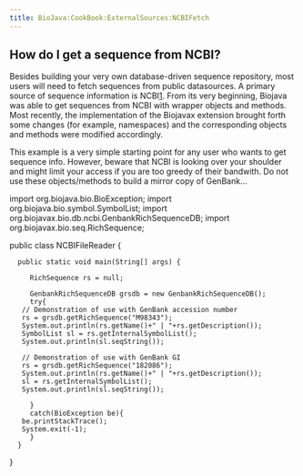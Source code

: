 ```yaml
---
title: BioJava:CookBook:ExternalSources:NCBIFetch
---
```


How do I get a sequence from NCBI?
----------------------------------

Besides building your very own database-driven sequence repository, most
users will need to fetch sequences from public datasources. A primary
source of sequence information is NCBI[1](http://www.ncbi.nlm.nih.gov).
From its very beginning, Biojava was able to get sequences from NCBI
with wrapper objects and methods. Most recently, the implementation of
the Biojavax extension brought forth some changes (for example,
namespaces) and the corresponding objects and methods were modified
accordingly.

This example is a very simple starting point for any user who wants to
get sequence info. However, beware that NCBI is looking over your
shoulder and might limit your access if you are too greedy of their
bandwith. Do not use these objects/methods to build a mirror copy of
GenBank...

<java> import org.biojava.bio.BioException; import
org.biojava.bio.symbol.SymbolList; import
org.biojavax.bio.db.ncbi.GenbankRichSequenceDB; import
org.biojavax.bio.seq.RichSequence;

public class NCBIFileReader {

`  public static void main(String[] args) {`  
`       `  
`     RichSequence rs = null;`  
`       `  
`     GenbankRichSequenceDB grsdb = new GenbankRichSequenceDB();`  
`     try{`  
`   // Demonstration of use with GenBank accession number`  
`   rs = grsdb.getRichSequence("M98343");`  
`   System.out.println(rs.getName()+" | "+rs.getDescription());`  
`   SymbolList sl = rs.getInternalSymbolList();`  
`   System.out.println(sl.seqString());`  
`           `  
`   // Demonstration of use with GenBank GI`  
`   rs = grsdb.getRichSequence("182086");           `  
`   System.out.println(rs.getName()+" | "+rs.getDescription());`  
`   sl = rs.getInternalSymbolList();`  
`   System.out.println(sl.seqString());`

`     }`  
`     catch(BioException be){`  
`   be.printStackTrace();`  
`   System.exit(-1);`  
`     }`  
`  }`

} </java>
